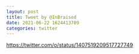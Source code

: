 ```yaml
--- 
layout: post 
title: Tweet by @InBraised 
date: 2021-06-22 1624413709 
categories: twitter 
--- 
```

https://twitter.com/o/status/1407519209517727749